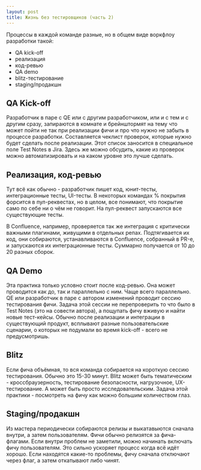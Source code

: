 ```yaml
---
layout: post
title: Жизнь без тестировщиков (часть 2)
---
```

 
Процессы в каждой команде разные, но в общем виде воркфлоу разработки такой:

- QA kick-off
- реализация
- код-ревью
- QA demo
- blitz-тестирование
- staging/продакшн

QA Kick-off
-----------

Разработчик в паре с QE или с другим разработчиком, или и с тем и с другим сразу, запираются в комнате и 
брейнштормят на тему что может пойти не так при реализации фичи и про что нужно не забыть в процессе разработки.
Составляется чеклист проверок, которые нужно будет сделать после реализации. Этот список заносится в специальное 
поле Test Notes в Jira. Здесь же можно обсудить, какие из проверок можно автоматизировать и на каком уровне это 
лучше сделать.

Реализация, код-ревью
---------------------

Тут всё как обычно - разработчик пишет код, юнит-тесты, интеграционные тесты, UI-тесты. В некоторых командах 
% покрытия форсится в пул-реквестах, но в целом, все понимают, что покрытие само по себе ни о чём не говорит.
На пул-реквест запускаются все существующие тесты. 

В Confluence, например, проверяется так же интеграция с критически важными плагинами, живущими в отдельных репах.
Подтягивается их код, они собираются, устанавливаются 
в Confluence, собранный в PR-е, и запускаются их интеграционные тесты. Суммарно получается от 10 до 20 разных сборок.

QA Demo
-------

Эта практика только условно стоит после код-ревью. Она может проводится как до, так и параллельно с ним. Чаще всего параллельно.
QE или разработчик в паре с автором изменений проводит сессию тестирования фичи. Задача этой сессии не перепроверить то
что было в Test Notes (это на совести автора), а пощупать фичу вживую и найти новые тест-кейсы. Обычно после реализации
и интеграции в существующий продукт, всплывают разные пользовательские сценарии, о которых не подумали во время kick-off -
всего не предусмотришь.

Blitz
-----

Если фича объёмная, то вся команда собирается на короткую сессию тестирования. Обычно это 15-30 минут. Blitz может быть тематическим -
кроссбраузерность, тестирование безопасности, нагрузочное, UX-тестирование. А может быть просто исследовательским.
Задача этой практики - посмотреть на фичу как можно большим количеством глаз.

Staging/продакшн
----------------

Из мастера периодически собираются релизы и выкатавыются сначала внутри, а затем пользователям. Фичи обычно релизятся
за фича-флагами. Если внутри проблем не заметили, можно начинать включать фичу пользователям. Это сильно
ускоряет процесс когда всё идёт хорошо. Если находятся какие-то проблемы, фичу сначала отключают через флаг, а затем откатывают
либо чинят.
